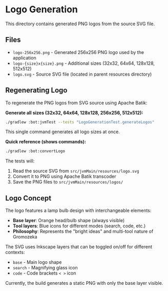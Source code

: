 # Logo Generation

This directory contains generated PNG logos from the source SVG file.

## Files

- `logo-256x256.png` - Generated 256x256 PNG logo used by the application
- `logo-{size}x{size}.png` - Additional sizes (32x32, 64x64, 128x128, 512x512)
- `logo.svg` - Source SVG file (located in parent resources directory)

## Regenerating Logo

To regenerate the PNG logos from SVG source using Apache Batik:

**Generate all sizes (32x32, 64x64, 128x128, 256x256, 512x512):**

```bash
./gradlew :bot:jvmTest --tests "LogoGenerationTest.generateLogos"
```

This single command generates all logo sizes at once.

**Quick reference (shows commands):**

```bash
./gradlew :bot:convertLogo
```

The tests will:

1. Read the source SVG from `src/jvmMain/resources/logo.svg`
2. Convert it to PNG using Apache Batik transcoder
3. Save the PNG files to `src/jvmMain/resources/logos/`

## Logo Concept

The logo features a lamp bulb design with interchangeable elements:

- **Base layer**: Orange head/bulb shape (always visible)
- **Tool layers**: Blue icons for different modes (search, code, etc.)
- **Philosophy**: Represents the "bright ideas" and multi-tool nature of Gromozeka

The SVG uses Inkscape layers that can be toggled on/off for different contexts:

- `base` - Main logo shape
- `search` - Magnifying glass icon
- `code` - Code brackets `< >` icon

Currently, the build generates a static PNG with only the base layer visible.